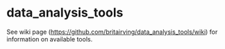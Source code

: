 # data_analysis_tools
See wiki page (https://github.com/britairving/data_analysis_tools/wiki) for information on available tools. 
